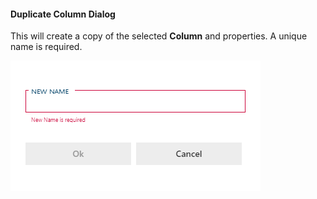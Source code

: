 #### Duplicate Column Dialog

This will create a copy of the selected **Column** and properties. A unique name is required.

![Duplicate Column Dialog Box -mtb-20-image](images/dialog-duplicate-column.64566.png "Duplicate Column Dialog Box")
